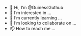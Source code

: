 - 👋 Hi, I’m @GuinessGuthub
- 👀 I’m interested in ...
- 🌱 I’m currently learning ...
- 💞️ I’m looking to collaborate on ...
- 📫 How to reach me ...

<!---
GuinessGuthub/GuinessGuthub is a ✨ special ✨ repository because its `README.md` (this file) appears on your GitHub profile.
You can click the Preview link to take a look at your changes.
--->
